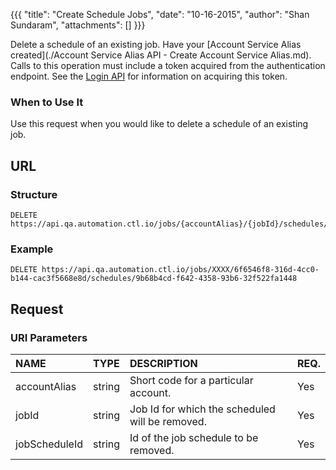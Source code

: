 {{{ "title": "Create Schedule Jobs", "date": "10-16-2015", "author": "Shan Sundaram", "attachments": [] }}}

Delete a schedule of an existing job. Have your [Account Service Alias created](./Account Service Alias API - Create Account Service Alias.md). Calls to this operation must include a token acquired from the authentication endpoint. See the [Login API](https://www.ctl.io/api-docs/v2/#authentication-login) for information on acquiring this token.

### When to Use It

Use this request when you would like to delete a schedule of an existing job.

## URL

### Structure

    DELETE https://api.qa.automation.ctl.io/jobs/{accountAlias}/{jobId}/schedules/{jobScheduleId}
    

### Example

    DELETE https://api.qa.automation.ctl.io/jobs/XXXX/6f6546f8-316d-4cc0-b144-cac3f5668e8d/schedules/9b68b4cd-f642-4358-93b6-32f522fa1448
    

## Request

### URI Parameters

| NAME         | TYPE   | DESCRIPTION                         | REQ. |
| :------------ | :------ | :----------------------------------- | :---- |
| accountAlias | string | Short code for a particular account. | Yes  |
| jobId | string | Job Id for which the scheduled will be removed. | Yes   |
| jobScheduleId | string | Id of the job schedule to be removed. | Yes   |